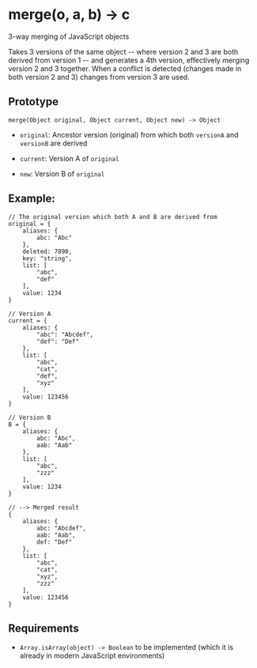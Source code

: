 # merge(o, a, b) -> c

3-way merging of JavaScript objects

Takes 3 versions of the same object -- where version 2 and 3 are both derived from version 1 --
and generates a 4th version, effectively merging version 2 and 3 together. When a conflict is
detected (changes made in both version 2 and 3) changes from version 3 are used.

## Prototype

    merge(Object original, Object current, Object new) -> Object

- `original`: Ancestor version (original) from which both `versionA` and `versionB` are derived

- `current`: Version A of `original`

- `new`: Version B of `original`

## Example:

    // The original version which both A and B are derived from
    original = {
        aliases: {
            abc: "Abc"
        },
        deleted: 7890,
        key: "string",
        list: [
            "abc",
            "def"
        ],
        value: 1234
    }

    // Version A
    current = {
        aliases: {
            "abc": "Abcdef",
            "def": "Def"
        },
        list: [
            "abc",
            "cat",
            "def",
            "xyz"
        ],
        value: 123456
    }

    // Version B
    B = {
        aliases: {
            abc: "Abc",
            aab: "Aab"
        },
        list: [
            "abc",
            "zzz"
        ],
        value: 1234
    }

    // --> Merged result
    {
        aliases: {
            abc: "Abcdef",
            aab: "Aab",
            def: "Def"
        },
        list: [
            "abc",
            "cat",
            "xyz",
            "zzz"
        ],
        value: 123456
    }

## Requirements

- `Array.isArray(object) -> Boolean` to be implemented (which it is already in modern JavaScript environments)
